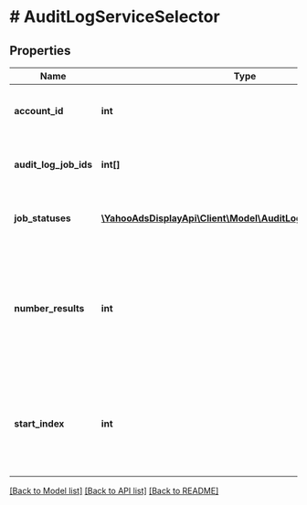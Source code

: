 # # AuditLogServiceSelector

## Properties

Name | Type | Description | Notes
------------ | ------------- | ------------- | -------------
**account_id** | **int** | &lt;div lang&#x3D;\&quot;ja\&quot;&gt;アカウントIDです。&lt;/div&gt; &lt;div lang&#x3D;\&quot;en\&quot;&gt;Account ID.&lt;/div&gt; |
**audit_log_job_ids** | **int[]** | &lt;div lang&#x3D;\&quot;ja\&quot;&gt;ジョブIDです。&lt;/div&gt; &lt;div lang&#x3D;\&quot;en\&quot;&gt;The job ID.&lt;/div&gt; | [optional]
**job_statuses** | [**\YahooAdsDisplayApi\Client\Model\AuditLogServiceJobStatus[]**](AuditLogServiceJobStatus.md) | &lt;div lang&#x3D;\&quot;ja\&quot;&gt;ジョブステータスです。&lt;/div&gt; &lt;div lang&#x3D;\&quot;en\&quot;&gt;The job status information.&lt;/div&gt; | [optional]
**number_results** | **int** | &lt;div lang&#x3D;\&quot;ja\&quot;&gt;ページの最大件数です。このフィールドは、1以上を指定する必要があります。&lt;/div&gt; &lt;div lang&#x3D;\&quot;en\&quot;&gt;Maximum number of results to return in this page. This field must be greater than or equal to 1. Also see Entity Limits per operation.&lt;/div&gt; | [optional] [default to 500]
**start_index** | **int** | &lt;div lang&#x3D;\&quot;ja\&quot;&gt;ページの先頭のインデックスです。このフィールドは、1以上を指定する必要があります。&lt;/div&gt; &lt;div lang&#x3D;\&quot;en\&quot;&gt;Index of the first result to return in this page. This field must be greater than or equal to 1.&lt;/div&gt; | [optional] [default to 1]

[[Back to Model list]](../../README.md#models) [[Back to API list]](../../README.md#endpoints) [[Back to README]](../../README.md)
